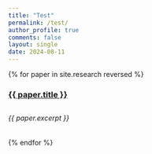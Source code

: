 ```yaml
---
title: "Test"
permalink: /test/
author_profile: true
comments: false
layout: single
date: 2024-08-11
---
```


{% for paper in site.research reversed %}
  
  <h3><a href="{{ paper.url }}">{{ paper.title }}</a><h2>
  <h6><i>{{ paper.excerpt }}</i></h6>
{% endfor %}